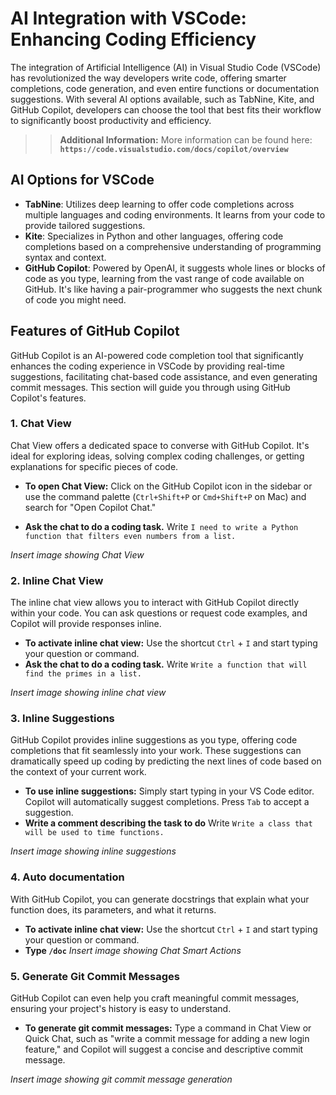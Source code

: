 # AI Integration with VSCode: Enhancing Coding Efficiency

The integration of Artificial Intelligence (AI) in Visual Studio Code (VSCode) has revolutionized the way developers write code, offering smarter completions, code generation, and even entire functions or documentation suggestions. With several AI options available, such as TabNine, Kite, and GitHub Copilot, developers can choose the tool that best fits their workflow to significantly boost productivity and efficiency.


>> **Additional Information:** More information can be found here: **`https://code.visualstudio.com/docs/copilot/overview`**


## AI Options for VSCode

- **TabNine**: Utilizes deep learning to offer code completions across multiple languages and coding environments. It learns from your code to provide tailored suggestions.
- **Kite**: Specializes in Python and other languages, offering code completions based on a comprehensive understanding of programming syntax and context.
- **GitHub Copilot**: Powered by OpenAI, it suggests whole lines or blocks of code as you type, learning from the vast range of code available on GitHub. It's like having a pair-programmer who suggests the next chunk of code you might need.


## Features of GitHub Copilot

GitHub Copilot is an AI-powered code completion tool that significantly enhances the coding experience in VSCode by providing real-time suggestions, facilitating chat-based code assistance, and even generating commit messages. This section will guide you through using GitHub Copilot's features.

### 1. Chat View

Chat View offers a dedicated space to converse with GitHub Copilot. It's ideal for exploring ideas, solving complex coding challenges, or getting explanations for specific pieces of code.

- **To open Chat View:** Click on the GitHub Copilot icon in the sidebar or use the command palette (`Ctrl+Shift+P` or `Cmd+Shift+P` on Mac) and search for "Open Copilot Chat."

- **Ask the chat to do a coding task.** Write `I need to write a Python function that filters even numbers from a list.`

*Insert image showing Chat View*

### 2. Inline Chat View

The inline chat view allows you to interact with GitHub Copilot directly within your code. You can ask questions or request code examples, and Copilot will provide responses inline.

- **To activate inline chat view:** Use the shortcut `Ctrl` + `I` and start typing your question or command.
- **Ask the chat to do a coding task.** Write `Write a function that will find the primes in a list.`

*Insert image showing inline chat view*

### 3. Inline Suggestions

GitHub Copilot provides inline suggestions as you type, offering code completions that fit seamlessly into your work. These suggestions can dramatically speed up coding by predicting the next lines of code based on the context of your current work.

- **To use inline suggestions:** Simply start typing in your VS Code editor. Copilot will automatically suggest completions. Press `Tab` to accept a suggestion.
- **Write a comment describing the task to do** Write `Write a class that will be used to time functions.`

*Insert image showing inline suggestions*

### 4. Auto documentation

With GitHub Copilot, you can generate docstrings that explain what your function does, its parameters, and what it returns.

- **To activate inline chat view:** Use the shortcut `Ctrl` + `I` and start typing your question or command.
- **Type `/doc`**
*Insert image showing Chat Smart Actions*

### 5. Generate Git Commit Messages

GitHub Copilot can even help you craft meaningful commit messages, ensuring your project's history is easy to understand.

- **To generate git commit messages:** Type a command in Chat View or Quick Chat, such as "write a commit message for adding a new login feature," and Copilot will suggest a concise and descriptive commit message.

*Insert image showing git commit message generation*



